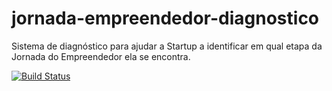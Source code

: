 # jornada-empreendedor-diagnostico

Sistema de diagnóstico para ajudar a Startup a identificar em qual etapa da Jornada do Empreendedor ela se encontra.

[![Build Status](https://travis-ci.org/diegosorrilha/jornada-empreendedor-diagnostico.svg?branch=master)](https://travis-ci.org/diegosorrilha/jornada-empreendedor-diagnostico)